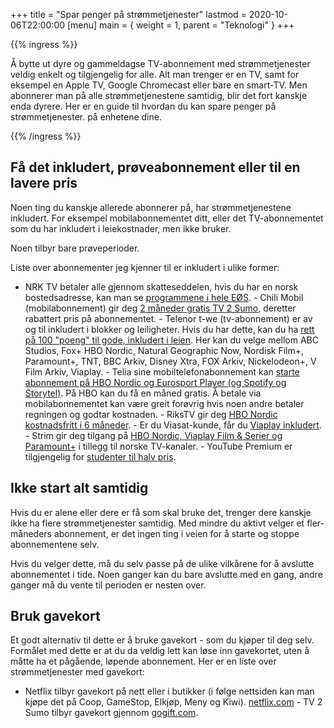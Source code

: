 +++ title = "Spar penger på strømmetjenester" lastmod = 2020-10-06T22:00:00 [menu] main = { weight
= 1, parent = "Teknologi" } +++

{{% ingress %}}

Å bytte ut dyre og gammeldagse TV-abonnement med strømmetjenester veldig enkelt og tilgjengelig for
alle. Alt man trenger er en TV, samt for eksempel en Apple TV, Google Chromecast eller bare en
smart-TV. Men abonnerer man på alle strømmetjenestene samtidig, blir det fort kanskje enda dyrere.
Her er en guide til hvordan du kan spare penger på strømmetjenester. på enhetene dine.

{{% /ingress %}}

## Få det inkludert, prøveabonnement eller til en lavere pris

Noen ting du kanskje allerede abonnerer på, har strømmetjenestene inkludert. For eksempel
mobilabonnementet ditt, eller det TV-abonnementet som du har inkludert i leiekostnader, men ikke
bruker.

Noen tilbyr bare prøveperioder.

Liste over abonnementer jeg kjenner til er inkludert i ulike former:

- NRK TV betaler alle gjennom skatteseddelen, hvis du har en norsk bostedsadresse, kan man se
[programmene i hele EØS](https://innlogging.nrk.no/bruker). - Chili Mobil (mobilabonnement) gir deg
[2 måneder gratis TV 2 Sumo](https://www.chilimobil.no/sporsmal-hjelp/tv2-sumo/#2-mnd-gratis),
deretter rabattert pris på abonnementet. - Telenor t-we (tv-abonnement) er av og til inkludert i
blokker og leiligheter. Hvis du har dette, kan du ha [rett på 100 "poeng" til gode, inkludert i
leien](https://www.telenor.no/privat/tv/t-we/innholdsoversikt/). Her kan du velge mellom ABC
Studios, Fox+ HBO Nordic, Natural Geographic Now, Nordisk Film+, Paramount+, TNT, BBC Arkiv, Disney
Xtra, FOX Arkiv, Nickelodeon+, V Film Arkiv, Viaplay. - Telia sine mobiltelefonabonnement kan
[starte abonnement på HBO Nordic og Eurosport Player (og Spotify og
Storytel)](https://www.telia.no/strommetjenester/). På HBO kan du få en måned gratis. Å betale via
mobilabonnementet kan være greit forøvrig hvis noen andre betaler regningen og godtar kostnaden. -
RiksTV gir deg [HBO Nordic kostnadsfritt i 6
måneder](https://www.rikstv.no/film-og-serier/hbo-nordic/). - Er du Viasat-kunde, får du [Viaplay
inkludert](https://www.viasat.no/viaplay). - Strim gir deg tilgang på [HBO Nordic, Viaplay Film &
Serier og Paramount+](https://www.strim.no) i tillegg til norske TV-kanaler. - YouTube Premium er
tilgjengelig for [studenter til halv pris](https://www.youtube.com/premium/student).

## Ikke start alt samtidig

Hvis du er alene eller dere er få som skal bruke det, trenger dere kanskje ikke ha flere
strømmetjenester samtidig. Med mindre du aktivt velger et fler-måneders abonnement, er det ingen
ting i veien for å starte og stoppe abonnementene selv.

Hvis du velger dette, må du selv passe på de ulike vilkårene for å avslutte abonnementet i tide.
Noen ganger kan du bare avslutte med en gang, andre ganger må du vente til perioden er nesten over.

## Bruk gavekort

Et godt alternativ til dette er å bruke gavekort - som du kjøper til deg selv. Formålet med dette
er at du da veldig lett kan løse inn gavekortet, uten å måtte ha et pågående, løpende abonnement.
Her er en liste over strømmetjenester med gavekort:

- Netflix tilbyr gavekort på nett eller i butikker (i følge nettsiden kan man kjøpe det på Coop,
GameStop, Elkjøp, Meny og Kiwi). [netflix.com](https://www.netflix.com/gift-cards) - TV 2 Sumo
tilbyr gavekort gjennom
[gogift.com](https://giftcard-engine.gogift.com/NO/shop/tvsumo/#/giftcards).

